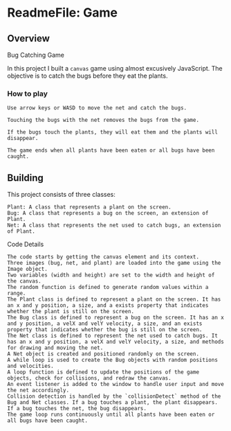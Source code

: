 # ReadmeFile: Game

## Overview
Bug Catching Game

In this project I built a `canvas` game using almost excusively JavaScript. The objective is to catch the bugs before they eat the plants. 

### How to play

    Use arrow keys or WASD to move the net and catch the bugs.

    Touching the bugs with the net removes the bugs from the game.

    If the bugs touch the plants, they will eat them and the plants will disappear.

    The game ends when all plants have been eaten or all bugs have been caught.


## Building

This project consists of three classes:

    Plant: A class that represents a plant on the screen.
    Bug: A class that represents a bug on the screen, an extension of Plant.
    Net: A class that represents the net used to catch bugs, an extension of Plant.


Code Details

    The code starts by getting the canvas element and its context.
    Three images (bug, net, and plant) are loaded into the game using the Image object.
    Two variables (width and height) are set to the width and height of the canvas.
    The random function is defined to generate random values within a range.
    The Plant class is defined to represent a plant on the screen. It has an x and y position, a size, and a exists property that indicates whether the plant is still on the screen.
    The Bug class is defined to represent a bug on the screen. It has an x and y position, a velX and velY velocity, a size, and an exists property that indicates whether the bug is still on the screen.
    The Net class is defined to represent the net used to catch bugs. It has an x and y position, a velX and velY velocity, a size, and methods for drawing and moving the net.
    A Net object is created and positioned randomly on the screen.
    A while loop is used to create the Bug objects with random positions and velocities.
    A loop function is defined to update the positions of the game objects, check for collisions, and redraw the canvas.
    An event listener is added to the window to handle user input and move the net accordingly.
    Collision detection is handled by the `collisionDetect` method of the Bug and Net classes. If a bug touches a plant, the plant disappears. If a bug touches the net, the bug disappears.
    The game loop runs continuously until all plants have been eaten or all bugs have been caught.

